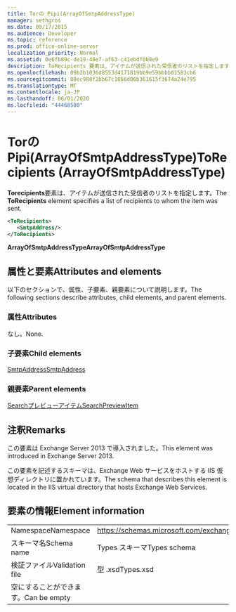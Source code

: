 ```yaml
---
title: Torの Pipi(ArrayOfSmtpAddressType)
manager: sethgros
ms.date: 09/17/2015
ms.audience: Developer
ms.topic: reference
ms.prod: office-online-server
localization_priority: Normal
ms.assetid: 0e6fb89c-de19-48e7-af63-c41ebdf0b8e9
description: ToRecipients 要素は、アイテムが送信された受信者のリストを指定します。
ms.openlocfilehash: 09b2b1036d8553d4171819bb9e59bbbb01583cb6
ms.sourcegitcommit: 88ec988f2bb67c1866d06b361615f3674a24e795
ms.translationtype: MT
ms.contentlocale: ja-JP
ms.lasthandoff: 06/01/2020
ms.locfileid: "44468580"
---
```

# <a name="torecipients-arrayofsmtpaddresstype"></a><span data-ttu-id="dc6e7-103">Torの Pipi(ArrayOfSmtpAddressType)</span><span class="sxs-lookup"><span data-stu-id="dc6e7-103">ToRecipients (ArrayOfSmtpAddressType)</span></span>

<span data-ttu-id="dc6e7-104">**Torecipients**要素は、アイテムが送信された受信者のリストを指定します。</span><span class="sxs-lookup"><span data-stu-id="dc6e7-104">The **ToRecipients** element specifies a list of recipients to whom the item was sent.</span></span> 
  
```XML
<ToRecipients>
   <SmtpAddress/>
</ToRecipients>
```

 <span data-ttu-id="dc6e7-105">**ArrayOfSmtpAddressType**</span><span class="sxs-lookup"><span data-stu-id="dc6e7-105">**ArrayOfSmtpAddressType**</span></span>
## <a name="attributes-and-elements"></a><span data-ttu-id="dc6e7-106">属性と要素</span><span class="sxs-lookup"><span data-stu-id="dc6e7-106">Attributes and elements</span></span>

<span data-ttu-id="dc6e7-107">以下のセクションで、属性、子要素、親要素について説明します。</span><span class="sxs-lookup"><span data-stu-id="dc6e7-107">The following sections describe attributes, child elements, and parent elements.</span></span>
  
### <a name="attributes"></a><span data-ttu-id="dc6e7-108">属性</span><span class="sxs-lookup"><span data-stu-id="dc6e7-108">Attributes</span></span>

<span data-ttu-id="dc6e7-109">なし。</span><span class="sxs-lookup"><span data-stu-id="dc6e7-109">None.</span></span>
  
### <a name="child-elements"></a><span data-ttu-id="dc6e7-110">子要素</span><span class="sxs-lookup"><span data-stu-id="dc6e7-110">Child elements</span></span>

[<span data-ttu-id="dc6e7-111">SmtpAddress</span><span class="sxs-lookup"><span data-stu-id="dc6e7-111">SmtpAddress</span></span>](smtpaddress.md)
  
### <a name="parent-elements"></a><span data-ttu-id="dc6e7-112">親要素</span><span class="sxs-lookup"><span data-stu-id="dc6e7-112">Parent elements</span></span>

[<span data-ttu-id="dc6e7-113">Searchプレビューアイテム</span><span class="sxs-lookup"><span data-stu-id="dc6e7-113">SearchPreviewItem</span></span>](searchpreviewitem.md)
  
## <a name="remarks"></a><span data-ttu-id="dc6e7-114">注釈</span><span class="sxs-lookup"><span data-stu-id="dc6e7-114">Remarks</span></span>

<span data-ttu-id="dc6e7-115">この要素は Exchange Server 2013 で導入されました。</span><span class="sxs-lookup"><span data-stu-id="dc6e7-115">This element was introduced in Exchange Server 2013.</span></span>
  
<span data-ttu-id="dc6e7-116">この要素を記述するスキーマは、Exchange Web サービスをホストする IIS 仮想ディレクトリに置かれています。</span><span class="sxs-lookup"><span data-stu-id="dc6e7-116">The schema that describes this element is located in the IIS virtual directory that hosts Exchange Web Services.</span></span>
  
## <a name="element-information"></a><span data-ttu-id="dc6e7-117">要素の情報</span><span class="sxs-lookup"><span data-stu-id="dc6e7-117">Element information</span></span>

|||
|:-----|:-----|
|<span data-ttu-id="dc6e7-118">Namespace</span><span class="sxs-lookup"><span data-stu-id="dc6e7-118">Namespace</span></span>  <br/> |https://schemas.microsoft.com/exchange/services/2006/types  <br/> |
|<span data-ttu-id="dc6e7-119">スキーマ名</span><span class="sxs-lookup"><span data-stu-id="dc6e7-119">Schema name</span></span>  <br/> |<span data-ttu-id="dc6e7-120">Types スキーマ</span><span class="sxs-lookup"><span data-stu-id="dc6e7-120">Types schema</span></span>  <br/> |
|<span data-ttu-id="dc6e7-121">検証ファイル</span><span class="sxs-lookup"><span data-stu-id="dc6e7-121">Validation file</span></span>  <br/> |<span data-ttu-id="dc6e7-122">型 .xsd</span><span class="sxs-lookup"><span data-stu-id="dc6e7-122">Types.xsd</span></span>  <br/> |
|<span data-ttu-id="dc6e7-123">空にすることができます。</span><span class="sxs-lookup"><span data-stu-id="dc6e7-123">Can be empty</span></span>  <br/> ||
   

